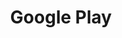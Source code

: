 ---
title: Google Play
description: Android release walkthrough
weight: 33
lastmod: 2019-07-13T10:13:30-04:00
draft: false
emoji: 🎉
vimeo: 336426123

chapter_start: Release
video_length: 4:23
---